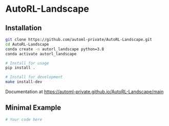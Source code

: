 # AutoRL-Landscape

## Installation

```bash
git clone https://github.com/automl-private/AutoRL-Landscape.git
cd AutoRL-Landscape
conda create -n autorl_landscape python=3.8
conda activate autorl_landscape

# Install for usage
pip install .

# Install for development
make install-dev
```

Documentation at <https://automl-private.github.io/AutoRL-Landscape/main>

## Minimal Example

```bash
# Your code here
```
